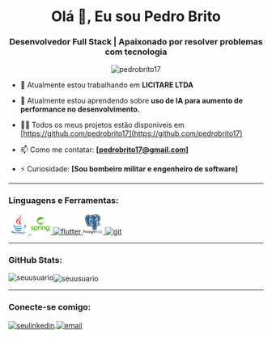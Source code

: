 <h1 align="center">Olá 👋, Eu sou Pedro Brito</h1>
<h3 align="center">Desenvolvedor Full Stack | Apaixonado por resolver problemas com tecnologia</h3>

<p align="center">
  <img src="https://komarev.com/ghpvc/?username=pedrobrito17&label=Profile%20views&color=0e75b6&style=flat" alt="pedrobrito17" />
</p>

- 🔭 Atualmente estou trabalhando em **LICITARE LTDA**

- 🌱 Atualmente estou aprendendo sobre **uso de IA para aumento de performance no desenvolvimento.**

- 👨‍💻 Todos os meus projetos estão disponíveis em [https://github.com/pedrobrito17](https://github.com/pedrobrito17)

- 📫 Como me contatar: **[pedrobrito17@gmail.com]**

- ⚡ Curiosidade: **[Sou bombeiro militar e engenheiro de software]**

---

<h3 align="left">Linguagens e Ferramentas:</h3>
<p align="left">
  <a href="https://www.java.com" target="_blank" rel="noreferrer">
    <img src="https://raw.githubusercontent.com/devicons/devicon/master/icons/java/java-original.svg" alt="java" width="40" height="40"/>
  </a>
  <a href="https://spring.io/" target="_blank" rel="noreferrer">
    <img src="https://raw.githubusercontent.com/devicons/devicon/master/icons/spring/spring-original-wordmark.svg" alt="spring" width="40" height="40"/>
  </a>
  <a href="https://flutter.dev" target="_blank" rel="noreferrer">
    <img src="https://www.vectorlogo.zone/logos/flutterio/flutterio-icon.svg" alt="flutter" width="40" height="40"/>
  </a>
  <a href="https://www.postgresql.org" target="_blank" rel="noreferrer">
    <img src="https://raw.githubusercontent.com/devicons/devicon/master/icons/postgresql/postgresql-original-wordmark.svg" alt="postgresql" width="40" height="40"/>
  </a>
  <a href="https://git-scm.com/" target="_blank" rel="noreferrer">
    <img src="https://www.vectorlogo.zone/logos/git-scm/git-scm-icon.svg" alt="git" width="40" height="40"/>
  </a>
</p>

---

<h3 align="left">GitHub Stats:</h3>
<p>
  <img align="left" src="https://github-readme-stats.vercel.app/api/top-langs?username=seuusuario&show_icons=true&locale=pt-br&layout=compact" alt="seuusuario" />
</p>

<p>
  <img align="center" src="https://github-readme-stats.vercel.app/api?username=seuusuario&show_icons=true&locale=pt-br" alt="seuusuario" />
</p>

---

<h3 align="left">Conecte-se comigo:</h3>
<p align="left">
  <a href="https://linkedin.com/in/seulinkedin" target="blank">
    <img align="center" src="https://cdn.jsdelivr.net/npm/simple-icons@3.0.1/icons/linkedin.svg" alt="seulinkedin" height="30" width="40" />
  </a>
  <a href="mailto:seuemail@email.com">
    <img align="center" src="https://cdn.jsdelivr.net/npm/simple-icons@3.0.1/icons/gmail.svg" alt="email" height="30" width="40" />
  </a>
</p>
